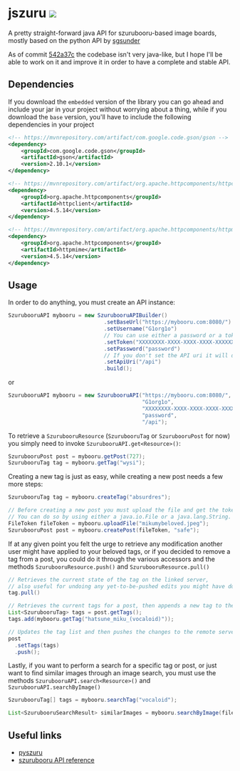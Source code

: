 # jszuru ![](https://tokei.rs/b1/github/G1org1owo/jszuru)

A pretty straight-forward java API for szurubooru-based image boards, mostly based on the python API by [sgsunder](https://github.com/sgsunder)

As of commit [542a37c](https://github.com/G1org1owo/jszuru/commit/542a37c32ef5b83c08de009f361489ffa9458147) the codebase isn't very java-like, but I hope I'll be able to work on it and improve it in order to have a complete and stable API.

## Dependencies
If you download the `embedded` version of the library you can go ahead and include your jar in your project without worrying about a thing, while if you download the `base` version, you'll have to include the following dependencies in your project

```xml
<!-- https://mvnrepository.com/artifact/com.google.code.gson/gson -->
<dependency>
    <groupId>com.google.code.gson</groupId>
    <artifactId>gson</artifactId>
    <version>2.10.1</version>
</dependency>

<!-- https://mvnrepository.com/artifact/org.apache.httpcomponents/httpclient -->
<dependency>
    <groupId>org.apache.httpcomponents</groupId>
    <artifactId>httpclient</artifactId>
    <version>4.5.14</version>
</dependency>

<!-- https://mvnrepository.com/artifact/org.apache.httpcomponents/httpmime -->
<dependency>
    <groupId>org.apache.httpcomponents</groupId>
    <artifactId>httpmime</artifactId>
    <version>4.5.14</version>
</dependency>
```

## Usage
In order to do anything, you must create an API instance:
```java
SzurubooruAPI mybooru = new SzurubooruAPIBuilder()
                              .setBaseUrl("https://mybooru.com:8080/")
                              .setUsername("G1org1o")
                              // You can use either a password or a token, if both are present the token will be used
                              .setToken("XXXXXXXX-XXXX-XXXX-XXXX-XXXXXXXXXXXX")
                              .setPassword("password")
                              // If you don't set the API uri it will default to '/api'
                              .setApiUri("/api")
                              .build();
```
or

```java
SzurubooruAPI mybooru = new SzurubooruAPI("https://mybooru.com:8080/",
                                          "G1org1o",
                                          "XXXXXXXX-XXXX-XXXX-XXXX-XXXXXXXXXXXX",
                                          "password",
                                          "/api");
```

To retrieve a `SzurubooruResource` (`SzurubooruTag` or `SzurubooruPost` for now) you simply need to invoke `SzurubooruAPI.get<Resource>()`:
```java
SzurubooruPost post = mybooru.getPost(727);
SzurubooruTag tag = mybooru.getTag("wysi");
```
Creating a new tag is just as easy, while creating a new post needs a few more steps:
```java
SzurubooruTag tag = mybooru.createTag("absurdres");

// Before creating a new post you must upload the file and get the token.
// You can do so by using either a java.io.File or a java.lang.String.
FileToken fileToken = mybooru.uploadFile("mikumybeloved.jpeg");
SzurubooruPost post = mybooru.createPost(fileToken, "safe");
```

If at any given point you felt the urge to retrieve any modification another user might have applied to your beloved tags, or if you decided to remove a tag from a post, you could do it through the various accessors and the methods `SzurubooruResource.push()` and `SzurubooruResource.pull()`
```java
// Retrieves the current state of the tag on the linked server,
// also useful for undoing any yet-to-be-pushed edits you might have done to a tag.
tag.pull()

// Retrieves the current tags for a post, then appends a new tag to the list.
List<SzurubooruTag> tags = post.getTags();
tags.add(mybooru.getTag("hatsune_miku_(vocaloid)"));

// Updates the tag list and then pushes the changes to the remote server.
post
  .setTags(tags)
  .push();
```

Lastly, if you want to perform a search for a specific tag or post, or just want to find similar images through an image search, you must use the methods `SzurubooruAPI.search<Resource>()` and `SzurubooruAPI.searchByImage()`
```java
SzurubooruTag[] tags = mybooru.searchTag("vocaloid");

List<SzurubooruSearchResult> similarImages = mybooru.searchByImage(fileToken);
```

## Useful links
- [pyszuru](https://github.com/sgsunder/python-szurubooru)
- [szurubooru API reference](https://github.com/rr-/szurubooru/blob/master/doc/API.md)
